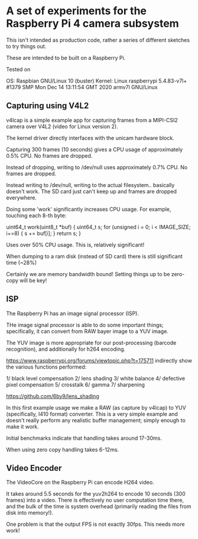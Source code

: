 # A set of experiments for the Raspberry Pi 4 camera subsystem

This isn't intended as production code, rather a series of different sketches to try things out.

These are intended to be built on a Raspberry Pi.

Tested on

OS: Raspbian GNU/Linux 10 (buster)
Kernel: Linux raspberrypi 5.4.83-v7l+ #1379 SMP Mon Dec 14 13:11:54 GMT 2020 armv7l GNU/Linux


## Capturing using V4L2

v4lcap is a simple example app for capturing frames from a MIPI-CSI2
camera over V4L2 (video for Linux version 2).

The kernel driver directly interfaces with the unicam hardware block.

Capturing 300 frames (10 seconds) gives a CPU usage of approximately 0.5% CPU.
No frames are dropped.

Instead of dropping, writing to /dev/null uses approximately 0.7% CPU.
No frames are dropped.

Instead writing to /dev/null, writing to the actual filesystem.. basically doesn't
work. The SD card just can't keep up and frames are dropped everywhere.

Doing some 'work' significantly increases CPU usage. For example, touching
each 8-th byte:

uint64_t
work(uint8_t *buf) {
    uint64_t s;
    for (unsigned i = 0; i < IMAGE_SIZE; i+=8) {
        s += buf[i];
    }
    return s;
}

Uses over 50% CPU usage. This is, relatively significant!

When dumping to a ram disk (instead of SD card) there is still significant time (~28%)

Certainly we are memory bandwidth bound! Setting things up to be zero-copy will be key!

## ISP

The Raspberry Pi has an image signal processor (ISP).

THe image signal processor is able to do some important things; specifically,
it can convert from RAW bayer image to a YUV image.

The YUV image is more appropriate for our post-processing (barcode recognition),
and additionally for h264 encoding.

https://www.raspberrypi.org/forums/viewtopic.php?t=175711 indirectly
show the various functions performed:

1/ black level compensation
2/ lens shading
3/ white balance
4/ defective pixel compensation
5/ crosstalk
6/ gamma
7/ sharpening

https://github.com/6by9/lens_shading

In this first example usage we make a RAW (as capture by v4lcap) to YUV (specifically,
I410 format) converter. This is a very simple example and doesn't really
perform any realistic buffer management; simply enough to make it work.

Initial benchmarks indicate that handling takes around 17-30ms.

When using zero copy handling takes 6-12ms.

## Video Encoder

The VideoCore on the Raspberry Pi can encode H264 video.

It takes around 5.5 seconds for the yuv2h264 to encode 10 seconds (300 frames) into
a video. There is effectively no user computation time there, and the bulk of the
time is system overhead (primarily reading the files from disk into memory!).

One problem is that the output FPS is not exactly 30fps. This needs more work!